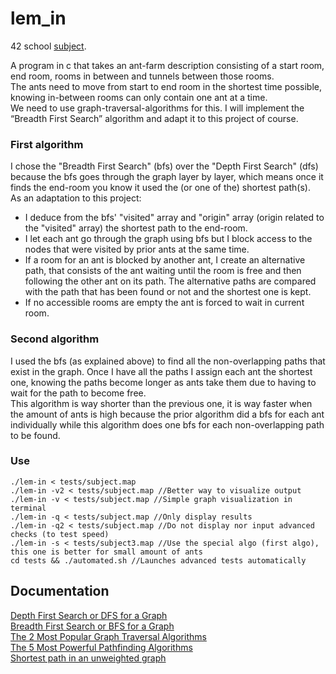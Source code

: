 # lem_in
42 school [subject](https://cdn.intra.42.fr/pdf/pdf/81328/en.subject.pdf).

A program in c that takes an ant-farm description consisting of a start room, end room, rooms in between and tunnels between those rooms.<br>
The ants need to move from start to end room in the shortest time possible, knowing in-between rooms can only contain one ant at a time.<br>
We need to use graph-traversal-algorithms for this. I will implement the “Breadth First Search” algorithm and adapt it to this project of course.

### First algorithm
I chose the "Breadth First Search" (bfs) over the "Depth First Search" (dfs) because the bfs goes through the graph layer by layer, which means once it finds the end-room you know it used the (or one of the) shortest path(s).<br>
As an adaptation to this project:
* I deduce from the bfs' "visited" array and "origin" array (origin related to the "visited" array) the shortest path to the end-room.
* I let each ant go through the graph using bfs but I block access to the nodes that were visited by prior ants at the same time.
* If a room for an ant is blocked by another ant, I create an alternative path, that consists of the ant waiting until the room is free and then following the other ant on its path. The alternative paths are compared with the path that has been found or not and the shortest one is kept.
* If no accessible rooms are empty the ant is forced to wait in current room.

### Second algorithm
I used the bfs (as explained above) to find all the non-overlapping paths that exist in the graph. Once I have all the paths I assign each ant the shortest one, knowing the paths become longer as ants take them due to having to wait for the path to become free.<br>
This algorithm is way shorter than the previous one, it is way faster when the amount of ants is high because the prior algorithm did a bfs for each ant individually while this algorithm does one bfs for each non-overlapping path to be found.

### Use
```
./lem-in < tests/subject.map
./lem-in -v2 < tests/subject.map //Better way to visualize output
./lem-in -v < tests/subject.map //Simple graph visualization in terminal
./lem-in -q < tests/subject.map //Only display results
./lem-in -q2 < tests/subject.map //Do not display nor input advanced checks (to test speed)
./lem-in -s < tests/subject3.map //Use the special algo (first algo), this one is better for small amount of ants
cd tests && ./automated.sh //Launches advanced tests automatically
```

## Documentation
[Depth First Search or DFS for a Graph](https://www.geeksforgeeks.org/depth-first-search-or-dfs-for-a-graph/)<br>
[Breadth First Search or BFS for a Graph](https://www.geeksforgeeks.org/breadth-first-search-or-bfs-for-a-graph/)<br>
[The 2 Most Popular Graph Traversal Algorithms](https://www.graphable.ai/blog/best-graph-traversal-algorithms/)<br>
[The 5 Most Powerful Pathfinding Algorithms](https://www.graphable.ai/blog/pathfinding-algorithms/)<br>
[Shortest path in an unweighted graph](https://www.geeksforgeeks.org/shortest-path-unweighted-graph/)
